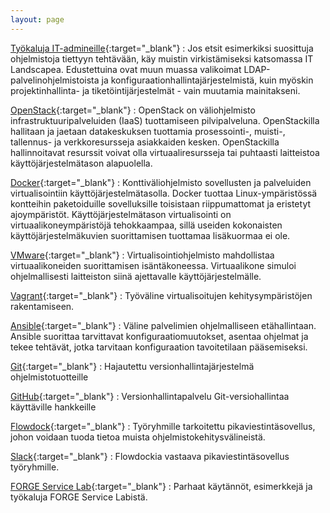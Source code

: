```yaml
---
layout: page
---
```


[Työkaluja IT-admineille](http://sysadmin.it-landscape.info/){:target="_blank"}
: Jos etsit esimerkiksi suosittuja ohjelmistoja tiettyyn tehtävään, käy muistin virkistämiseksi katsomassa IT Landscapea. Edustettuina ovat muun muassa valikoimat LDAP-palvelinohjelmistoista ja konfiguraationhallintajärjestelmistä, kuin myöskin projektinhallinta- ja tiketöintijärjestelmät - vain muutamia mainitakseni.

[OpenStack](http://www.openstack.org){:target="_blank"}
: OpenStack on väliohjelmisto infrastruktuuripalveluiden (IaaS) tuottamiseen pilvipalveluna. OpenStackilla hallitaan ja jaetaan datakeskuksen tuottamia prosessointi-, muisti-, tallennus- ja verkkoresursseja asiakkaiden kesken. OpenStackilla hallinnoitavat resurssit voivat olla virtuaaliresursseja tai puhtaasti laitteistoa käyttöjärjestelmätason alapuolella.

[Docker](http://www.docker.com){:target="_blank"}
: Konttiväliohjelmisto sovellusten ja palveluiden virtualisointiin käyttöjärjestelmätasolla. Docker tuottaa Linux-ympäristössä kontteihin paketoiduille sovelluksille toisistaan riippumattomat ja eristetyt ajoympäristöt. Käyttöjärjestelmätason virtualisointi on virtuaalikoneympäristöjä tehokkaampaa, sillä useiden kokonaisten käyttöjärjestelmäkuvien suorittamisen tuottamaa lisäkuormaa ei ole.

[VMware](http://www.vmware.com){:target="_blank"}
: Virtualisointiohjelmisto mahdollistaa virtuaalikoneiden suorittamisen isäntäkoneessa. Virtuaalikone simuloi ohjelmallisesti laitteiston siinä ajettavalle käyttöjärjestelmälle.

[Vagrant](http://www.vagrantup.com){:target="_blank"}
: Työväline virtualisoitujen kehitysympäristöjen rakentamiseen.

[Ansible](http://www.ansible.com){:target="_blank"}
: Väline palvelimien ohjelmalliseen etähallintaan. Ansible suorittaa tarvittavat konfiguraatiomuutokset, asentaa ohjelmat ja tekee tehtävät, jotka tarvitaan konfiguraation tavoitetilaan pääsemiseksi.

[Git](https://git-scm.com){:target="_blank"}
: Hajautettu versionhallintajärjestelmä ohjelmistotuotteille

[GitHub](https://github.com){:target="_blank"}
: Versionhallintapalvelu Git-versiohallintaa käyttäville hankkeille

[Flowdock](http://flowdock.com){:target="_blank"}
: Työryhmille tarkoitettu pikaviestintäsovellus, johon voidaan tuoda tietoa muista ohjelmistokehitysvälineistä.

[Slack](http://www.slack.com){:target="_blank"}
: Flowdockia vastaava pikaviestintäsovellus työryhmille.

[FORGE Service Lab](https://github.com/forgeservicelab){:target="_blank"}
: Parhaat käytännöt, esimerkkejä ja työkaluja FORGE Service Labistä.
